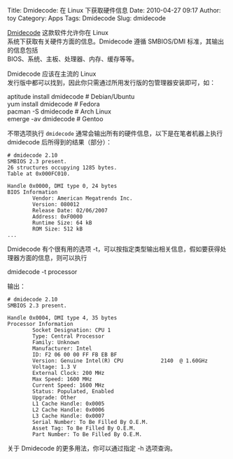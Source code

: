 Title: Dmidecode: 在 Linux 下获取硬件信息
Date: 2010-04-27 09:17
Author: toy
Category: Apps
Tags: Dmidecode
Slug: dmidecode

[Dmidecode](www.nongnu.org/dmidecode/) 这款软件允许你在 Linux  
系统下获取有关硬件方面的信息。Dmidecode 遵循 SMBIOS/DMI
标准，其输出的信息包括  
BIOS、系统、主板、处理器、内存、缓存等等。

Dmidecode 应该在主流的 Linux  
发行版中都可以找到，因此你只需通过所用发行版的包管理器安装即可，如：

aptitude install dmidecode # Debian/Ubuntu  
yum install dmidecode # Fedora  
pacman -S dmidecode # Arch Linux  
emerge -av dmidecode # Gentoo

不带选项执行 `dmidecode`
通常会输出所有的硬件信息，以下是在笔者机器上执行  
dmidecode 后所得到的结果（部分）：

    # dmidecode 2.10
    SMBIOS 2.3 present.
    26 structures occupying 1285 bytes.
    Table at 0x000FC010.

    Handle 0x0000, DMI type 0, 24 bytes
    BIOS Information
            Vendor: American Megatrends Inc.
            Version: 080012 
            Release Date: 02/06/2007
            Address: 0xF0000
            Runtime Size: 64 kB
            ROM Size: 512 kB
    ...

Dmidecode
有个很有用的选项 -t，可以按指定类型输出相关信息，假如要获得处理器方面的信息，则可以执行

dmidecode -t processor

输出：

    # dmidecode 2.10
    SMBIOS 2.3 present.

    Handle 0x0004, DMI type 4, 35 bytes
    Processor Information
            Socket Designation: CPU 1
            Type: Central Processor
            Family: Unknown
            Manufacturer: Intel            
            ID: F2 06 00 00 FF FB EB BF
            Version: Genuine Intel(R) CPU            2140  @ 1.60GHz     
            Voltage: 1.3 V
            External Clock: 200 MHz
            Max Speed: 1600 MHz
            Current Speed: 1600 MHz
            Status: Populated, Enabled
            Upgrade: Other
            L1 Cache Handle: 0x0005
            L2 Cache Handle: 0x0006
            L3 Cache Handle: 0x0007
            Serial Number: To Be Filled By O.E.M.
            Asset Tag: To Be Filled By O.E.M.
            Part Number: To Be Filled By O.E.M.

关于 Dmidecode 的更多用法，你可以通过指定 -h 选项查询。
